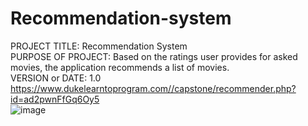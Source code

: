 # Recommendation-system
PROJECT TITLE: Recommendation System<br />
PURPOSE OF PROJECT: Based on the ratings user provides for asked movies, the application recommends a list of movies.<br />
VERSION or DATE: 1.0<br />
https://www.dukelearntoprogram.com//capstone/recommender.php?id=ad2pwnFfGq6Oy5<br />
![image](https://github.com/anikets33/Recommendation-system/assets/40911354/b513a9c7-aba6-478e-b27d-3b2b8ea95b13)
